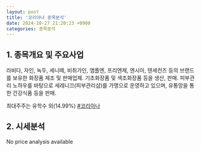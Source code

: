 ```yaml
---
layout: post
title: '코리아나 종목분석'
date: 2024-10-27 21:20:23 +0900
categories: 종목분석
---
```


## 1. 종목개요 및 주요사업

라비다, 자인, 녹두, 세니떼, 비취가인, 앰플엔, 프리엔제, 엔시아, 텐세컨즈 등의 브랜드를 보유한 화장품 제조 및 판매업체. 기초화장품 및 색조화장품 등을 생산, 판매. 피부관리 노하우를 바탕으로 세레니끄(피부관리샵)를 가맹으로 운영하고 있으며, 유통망을 통한 건강식품 등을 판매.

최대주주는 유학수 외(14.99%)
[#코리아나](#)

## 2. 시세분석

No price analysis available
